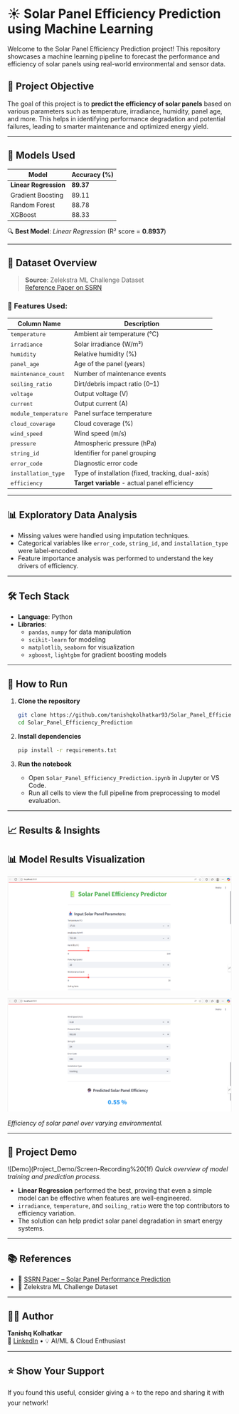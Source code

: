 
# ☀️ Solar Panel Efficiency Prediction using Machine Learning

Welcome to the Solar Panel Efficiency Prediction project! This repository showcases a machine learning pipeline to forecast the performance and efficiency of solar panels using real-world environmental and sensor data.

## 📌 Project Objective

The goal of this project is to **predict the efficiency of solar panels** based on various parameters such as temperature, irradiance, humidity, panel age, and more. This helps in identifying performance degradation and potential failures, leading to smarter maintenance and optimized energy yield.

---

## 🧠 Models Used

| Model               | Accuracy (%) |
|--------------------|--------------|
| **Linear Regression** | **89.37**    |
| Gradient Boosting  | 89.11        |
| Random Forest      | 88.78        |
| XGBoost            | 88.33        |

🔍 **Best Model**: *Linear Regression* (R² score = **0.8937**)

---

## 📁 Dataset Overview

> **Source**: Zelekstra ML Challenge Dataset  
> [Reference Paper on SSRN](https://ssrn.com/abstract=4771205)

### 🔧 Features Used:

| Column Name        | Description |
|--------------------|-------------|
| `temperature`        | Ambient air temperature (°C) |
| `irradiance`         | Solar irradiance (W/m²) |
| `humidity`           | Relative humidity (%) |
| `panel_age`          | Age of the panel (years) |
| `maintenance_count`  | Number of maintenance events |
| `soiling_ratio`      | Dirt/debris impact ratio (0–1) |
| `voltage`            | Output voltage (V) |
| `current`            | Output current (A) |
| `module_temperature` | Panel surface temperature |
| `cloud_coverage`     | Cloud coverage (%) |
| `wind_speed`         | Wind speed (m/s) |
| `pressure`           | Atmospheric pressure (hPa) |
| `string_id`          | Identifier for panel grouping |
| `error_code`         | Diagnostic error code |
| `installation_type`  | Type of installation (fixed, tracking, dual-axis) |
| `efficiency`         | **Target variable** - actual panel efficiency |

---

## 📊 Exploratory Data Analysis

- Missing values were handled using imputation techniques.
- Categorical variables like `error_code`, `string_id`, and `installation_type` were label-encoded.
- Feature importance analysis was performed to understand the key drivers of efficiency.

---

## 🛠️ Tech Stack

- **Language**: Python  
- **Libraries**:
  - `pandas`, `numpy` for data manipulation
  - `scikit-learn` for modeling
  - `matplotlib`, `seaborn` for visualization
  - `xgboost`, `lightgbm` for gradient boosting models

---

## 🚀 How to Run

1. **Clone the repository**
   ```bash
   git clone https://github.com/tanishqkolhatkar93/Solar_Panel_Efficiency_Prediction.git
   cd Solar_Panel_Efficiency_Prediction
   ```

2. **Install dependencies**
   ```bash
   pip install -r requirements.txt
   ```

3. **Run the notebook**
   - Open `Solar_Panel_Efficiency_Prediction.ipynb` in Jupyter or VS Code.
   - Run all cells to view the full pipeline from preprocessing to model evaluation.

---

## 📈 Results & Insights

## 📊 Model Results Visualization

![Efficiency Plot](Project_Demo/Screenshot%202025-06-08%20102306.png)

![Efficiency Plot](Project_Demo/Screenshot%202025-06-08%20102347.png)

*Efficiency of solar panel over varying environmental.*


---

## 🎥 Project Demo

![Demo](Project_Demo/Screen-Recording%20(1f)
*Quick overview of model training and prediction process.*


- **Linear Regression** performed the best, proving that even a simple model can be effective when features are well-engineered.
- `irradiance`, `temperature`, and `soiling_ratio` were the top contributors to efficiency variation.
- The solution can help predict solar panel degradation in smart energy systems.

---

## 📚 References

- 📄 [SSRN Paper – Solar Panel Performance Prediction](https://ssrn.com/abstract=4771205)
- 🔗 Zelekstra ML Challenge Dataset

---

## 👨‍💻 Author

**Tanishq Kolhatkar**  
💼 [LinkedIn](https://www.linkedin.com/in/tanishqkolhatkar) • 💡 AI/ML & Cloud Enthusiast

---

## ⭐ Show Your Support

If you found this useful, consider giving a ⭐️ to the repo and sharing it with your network!
